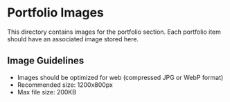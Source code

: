 # Portfolio Images

This directory contains images for the portfolio section. Each portfolio item should have an associated image stored here.

## Image Guidelines

- Images should be optimized for web (compressed JPG or WebP format)
- Recommended size: 1200x800px
- Max file size: 200KB 
